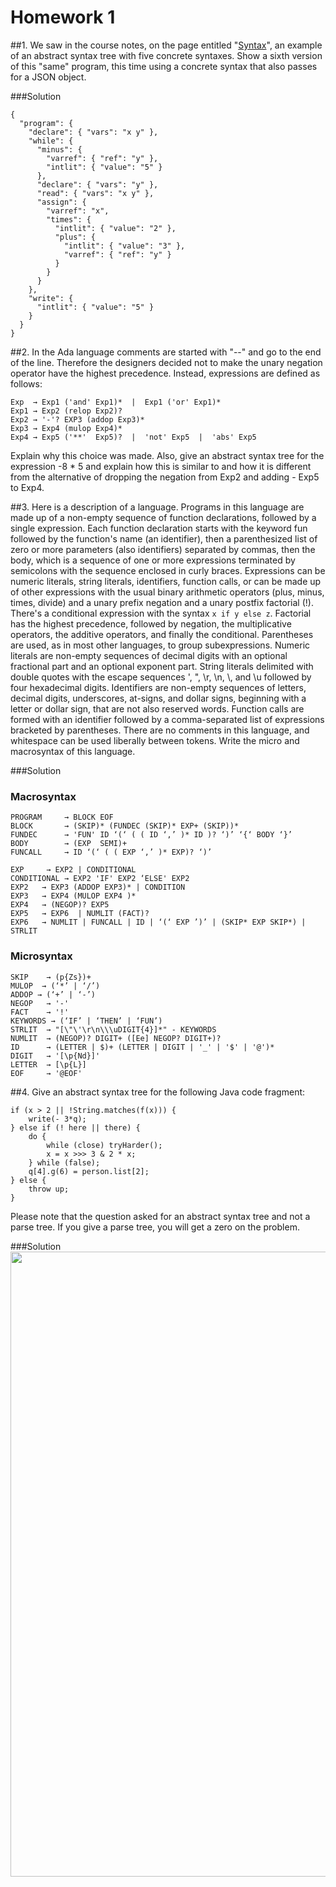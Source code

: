 # Homework 1

##1.
We saw in the course notes, on the page entitled "[Syntax](http://cs.lmu.edu/~ray/notes/syntax/)", an example of an abstract syntax tree with five concrete syntaxes. Show a sixth version of this "same" program, this time using a concrete syntax that also passes for a JSON object.

###Solution
```
{
  "program": {
    "declare": { "vars": "x y" },
    "while": {
      "minus": {
        "varref": { "ref": "y" },
        "intlit": { "value": "5" }
      },
      "declare": { "vars": "y" },
      "read": { "vars": "x y" },
      "assign": {
        "varref": "x",
        "times": {
          "intlit": { "value": "2" },
          "plus": {
            "intlit": { "value": "3" },
            "varref": { "ref": "y" }
          }
        }
      }
    },
    "write": {
      "intlit": { "value": "5" }
    }
  }
}
```

##2.
In the Ada language comments are started with "--" and go to the end of the line. Therefore the designers decided not to make the unary negation operator have the highest precedence. Instead, expressions are defined as follows:
```
Exp  → Exp1 ('and' Exp1)*  |  Exp1 ('or' Exp1)*
Exp1 → Exp2 (relop Exp2)?
Exp2 → '-'? EXP3 (addop Exp3)*
Exp3 → Exp4 (mulop Exp4)*
Exp4 → Exp5 ('**'  Exp5)?  |  'not' Exp5  |  'abs' Exp5
```
Explain why this choice was made. Also, give an abstract syntax tree for the expression -8 * 5 and explain how this is similar to and how it is different from the alternative of dropping the negation from Exp2 and adding - Exp5 to Exp4.

##3.
Here is a description of a language. Programs in this language are made up of a non-empty sequence of function declarations, followed by a single expression. Each function declaration starts with the keyword fun followed by the function's name (an identifier), then a parenthesized list of zero or more parameters (also identifiers) separated by commas, then the body, which is a sequence of one or more expressions terminated by semicolons with the sequence enclosed in curly braces. Expressions can be numeric literals, string literals, identifiers, function calls, or can be made up of other expressions with the usual binary arithmetic operators (plus, minus, times, divide) and a unary prefix negation and a unary postfix factorial (!). There's a conditional expression with the syntax ```x if y else z```. Factorial has the highest precedence, followed by negation, the multiplicative operators, the additive operators, and finally the conditional. Parentheses are used, as in most other languages, to group subexpressions. Numeric literals are non-empty sequences of decimal digits with an optional fractional part and an optional exponent part. String literals delimited with double quotes with the escape sequences \', \", \r, \n, \\, and \u followed by four hexadecimal digits. Identifiers are non-empty sequences of letters, decimal digits, underscores, at-signs, and dollar signs, beginning with a letter or dollar sign, that are not also reserved words. Function calls are formed with an identifier followed by a comma-separated list of expressions bracketed by parentheses. There are no comments in this language, and whitespace can be used liberally between tokens.
Write the micro and macrosyntax of this language.

###Solution

### Macrosyntax
```
PROGRAM     → BLOCK EOF
BLOCK       → (SKIP)* (FUNDEC (SKIP)* EXP+ (SKIP))*
FUNDEC      → 'FUN' ID ‘(‘ ( ( ID ‘,’ )* ID )? ‘)’ ‘{‘ BODY ‘}’
BODY        → (EXP  SEMI)+ 
FUNCALL     → ID ‘(‘ ( ( EXP ‘,’ )* EXP)? ‘)’

EXP     → EXP2 | CONDITIONAL
CONDITIONAL → EXP2 'IF' EXP2 ‘ELSE' EXP2
EXP2   → EXP3 (ADDOP EXP3)* | CONDITION
EXP3   → EXP4 (MULOP EXP4 )*
EXP4   → (NEGOP)? EXP5
EXP5   → EXP6  | NUMLIT (FACT)?
EXP6   → NUMLIT | FUNCALL | ID | ‘(‘ EXP ’)’ | (SKIP* EXP SKIP*) | STRLIT
```
### Microsyntax
```
SKIP    → (p{Zs})+
MULOP  → (‘*’ | ‘/’)
ADDOP → (‘+’ | ‘-’)
NEGOP   → '-'
FACT    → '!'
KEYWORDS → (‘IF’ | ‘THEN’ | ‘FUN’)
STRLIT  → "[\"\'\r\n\\\uDIGIT{4}]*" - KEYWORDS
NUMLIT  → (NEGOP)? DIGIT+ ([Ee] NEGOP? DIGIT+)?
ID      → (LETTER | $)+ (LETTER | DIGIT | '_' | '$' | '@')*
DIGIT   → '[\p{Nd}]'
LETTER  → [\p{L}]
EOF     → '@EOF'
```
##4.
Give an abstract syntax tree for the following Java code fragment:
```
if (x > 2 || !String.matches(f(x))) {
    write(- 3*q);
} else if (! here || there) {
    do {
        while (close) tryHarder();
        x = x >>> 3 & 2 * x;
    } while (false);
    q[4].g(6) = person.list[2];
} else {
    throw up;
}
```
Please note that the question asked for an abstract syntax tree and not a parse tree. If you give a parse tree, you will get a zero on the problem.

###Solution
<img src="https://github.com/mwflickner/cmsi488/blob/master/homework1/problem4ast.png" width="1000">

